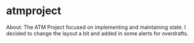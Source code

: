 # atmproject

About: The ATM Project focused on implementing and maintaining state. I decided to change the layout a bit and added in some alerts for overdrafts.
